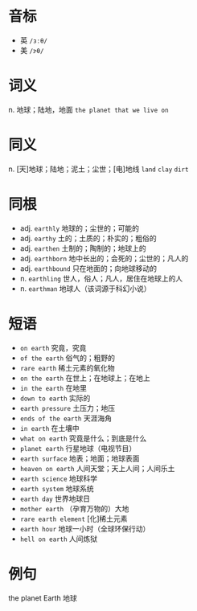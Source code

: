 # 音标

- 英 `/ɜːθ/`
- 美 `/ɝθ/`

# 词义

n. 地球；陆地，地面
`the planet that we live on`

# 同义

n. [天]地球；陆地；泥土；尘世；[电]地线
`land` `clay` `dirt`

# 同根

- adj. `earthly` 地球的；尘世的；可能的
- adj. `earthy` 土的；土质的；朴实的；粗俗的
- adj. `earthen` 土制的；陶制的；地球上的
- adj. `earthborn` 地中长出的；会死的；尘世的；凡人的
- adj. `earthbound` 只在地面的；向地球移动的
- n. `earthling` 世人，俗人；凡人，居住在地球上的人
- n. `earthman` 地球人（该词源于科幻小说）

# 短语

- `on earth` 究竟，究竟
- `of the earth` 俗气的；粗野的
- `rare earth` 稀土元素的氧化物
- `on the earth` 在世上；在地球上；在地上
- `in the earth` 在地里
- `down to earth` 实际的
- `earth pressure` 土压力；地压
- `ends of the earth` 天涯海角
- `in earth` 在土壤中
- `what on earth` 究竟是什么；到底是什么
- `planet earth` 行星地球（电视节目）
- `earth surface` 地表；地面；地球表面
- `heaven on earth` 人间天堂；天上人间；人间乐土
- `earth science` 地球科学
- `earth system` 地球系统
- `earth day` 世界地球日
- `mother earth` （孕育万物的）大地
- `rare earth element` [化]稀土元素
- `earth hour` 地球一小时（全球环保行动）
- `hell on earth` 人间炼狱

# 例句

the planet Earth
地球


